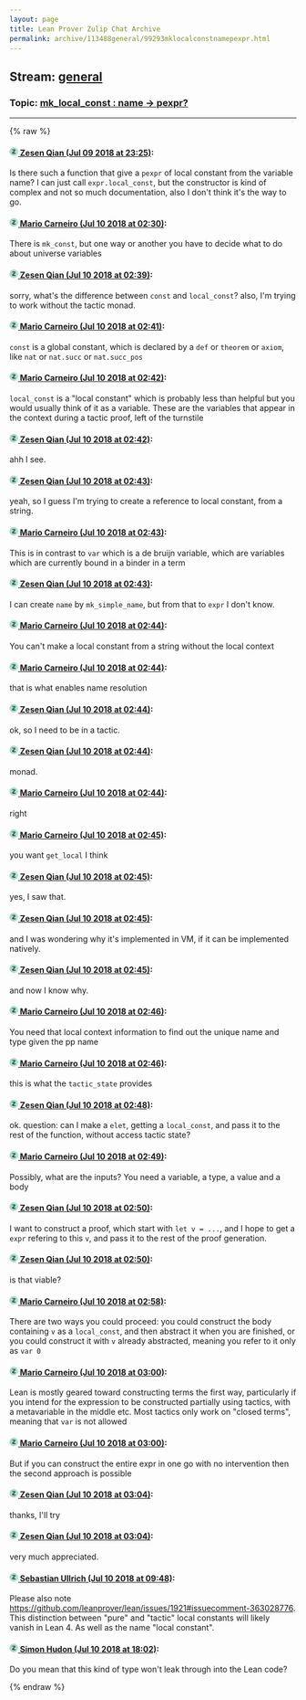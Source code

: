 ```yaml
---
layout: page
title: Lean Prover Zulip Chat Archive 
permalink: archive/113488general/99293mklocalconstnamepexpr.html
---
```


## Stream: [general](index.html)
### Topic: [mk_local_const : name -> pexpr?](99293mklocalconstnamepexpr.html)

---


{% raw %}
#### [![Click to go to Zulip](../../assets/img/zulip2.png) Zesen Qian (Jul 09 2018 at 23:25)](https://leanprover.zulipchat.com/#narrow/stream/113488-general/topic/mk_local_const%20%3A%20name%20-%3E%20pexpr%3F/near/129374884):
Is there such a function that give a `pexpr` of local constant from the variable name? I can just call `expr.local_const`, but the constructor is kind of complex and not so much documentation, also I don't think it's the way to go.

#### [![Click to go to Zulip](../../assets/img/zulip2.png) Mario Carneiro (Jul 10 2018 at 02:30)](https://leanprover.zulipchat.com/#narrow/stream/113488-general/topic/mk_local_const%20%3A%20name%20-%3E%20pexpr%3F/near/129382529):
There is `mk_const`, but one way or another you have to decide what to do about universe variables

#### [![Click to go to Zulip](../../assets/img/zulip2.png) Zesen Qian (Jul 10 2018 at 02:39)](https://leanprover.zulipchat.com/#narrow/stream/113488-general/topic/mk_local_const%20%3A%20name%20-%3E%20pexpr%3F/near/129382778):
sorry, what's the difference between `const` and `local_const`? also, I'm trying to work without the tactic monad.

#### [![Click to go to Zulip](../../assets/img/zulip2.png) Mario Carneiro (Jul 10 2018 at 02:41)](https://leanprover.zulipchat.com/#narrow/stream/113488-general/topic/mk_local_const%20%3A%20name%20-%3E%20pexpr%3F/near/129382857):
`const` is a global constant, which is declared by a `def` or `theorem` or `axiom`, like `nat` or `nat.succ` or `nat.succ_pos`

#### [![Click to go to Zulip](../../assets/img/zulip2.png) Mario Carneiro (Jul 10 2018 at 02:42)](https://leanprover.zulipchat.com/#narrow/stream/113488-general/topic/mk_local_const%20%3A%20name%20-%3E%20pexpr%3F/near/129382906):
`local_const` is a "local constant" which is probably less than helpful but you would usually think of it as a variable. These are the variables that appear in the context during a tactic proof, left of the turnstile

#### [![Click to go to Zulip](../../assets/img/zulip2.png) Zesen Qian (Jul 10 2018 at 02:42)](https://leanprover.zulipchat.com/#narrow/stream/113488-general/topic/mk_local_const%20%3A%20name%20-%3E%20pexpr%3F/near/129382910):
ahh I see.

#### [![Click to go to Zulip](../../assets/img/zulip2.png) Zesen Qian (Jul 10 2018 at 02:43)](https://leanprover.zulipchat.com/#narrow/stream/113488-general/topic/mk_local_const%20%3A%20name%20-%3E%20pexpr%3F/near/129382918):
yeah, so I guess I'm trying to create a reference to local constant, from a string.

#### [![Click to go to Zulip](../../assets/img/zulip2.png) Mario Carneiro (Jul 10 2018 at 02:43)](https://leanprover.zulipchat.com/#narrow/stream/113488-general/topic/mk_local_const%20%3A%20name%20-%3E%20pexpr%3F/near/129382921):
This is in contrast to `var` which is a de bruijn variable, which are variables which are currently bound in a binder in a term

#### [![Click to go to Zulip](../../assets/img/zulip2.png) Zesen Qian (Jul 10 2018 at 02:43)](https://leanprover.zulipchat.com/#narrow/stream/113488-general/topic/mk_local_const%20%3A%20name%20-%3E%20pexpr%3F/near/129382928):
I can create `name` by `mk_simple_name`, but from that to `expr` I don't know.

#### [![Click to go to Zulip](../../assets/img/zulip2.png) Mario Carneiro (Jul 10 2018 at 02:44)](https://leanprover.zulipchat.com/#narrow/stream/113488-general/topic/mk_local_const%20%3A%20name%20-%3E%20pexpr%3F/near/129382933):
You can't make a local constant from a string without the local context

#### [![Click to go to Zulip](../../assets/img/zulip2.png) Mario Carneiro (Jul 10 2018 at 02:44)](https://leanprover.zulipchat.com/#narrow/stream/113488-general/topic/mk_local_const%20%3A%20name%20-%3E%20pexpr%3F/near/129382974):
that is what enables name resolution

#### [![Click to go to Zulip](../../assets/img/zulip2.png) Zesen Qian (Jul 10 2018 at 02:44)](https://leanprover.zulipchat.com/#narrow/stream/113488-general/topic/mk_local_const%20%3A%20name%20-%3E%20pexpr%3F/near/129382982):
ok, so I need to be in a tactic.

#### [![Click to go to Zulip](../../assets/img/zulip2.png) Zesen Qian (Jul 10 2018 at 02:44)](https://leanprover.zulipchat.com/#narrow/stream/113488-general/topic/mk_local_const%20%3A%20name%20-%3E%20pexpr%3F/near/129382985):
monad.

#### [![Click to go to Zulip](../../assets/img/zulip2.png) Mario Carneiro (Jul 10 2018 at 02:44)](https://leanprover.zulipchat.com/#narrow/stream/113488-general/topic/mk_local_const%20%3A%20name%20-%3E%20pexpr%3F/near/129382987):
right

#### [![Click to go to Zulip](../../assets/img/zulip2.png) Mario Carneiro (Jul 10 2018 at 02:45)](https://leanprover.zulipchat.com/#narrow/stream/113488-general/topic/mk_local_const%20%3A%20name%20-%3E%20pexpr%3F/near/129382988):
you want `get_local` I think

#### [![Click to go to Zulip](../../assets/img/zulip2.png) Zesen Qian (Jul 10 2018 at 02:45)](https://leanprover.zulipchat.com/#narrow/stream/113488-general/topic/mk_local_const%20%3A%20name%20-%3E%20pexpr%3F/near/129382994):
yes, I saw that.

#### [![Click to go to Zulip](../../assets/img/zulip2.png) Zesen Qian (Jul 10 2018 at 02:45)](https://leanprover.zulipchat.com/#narrow/stream/113488-general/topic/mk_local_const%20%3A%20name%20-%3E%20pexpr%3F/near/129383000):
and I was wondering why it's implemented in VM, if it can be implemented natively.

#### [![Click to go to Zulip](../../assets/img/zulip2.png) Zesen Qian (Jul 10 2018 at 02:45)](https://leanprover.zulipchat.com/#narrow/stream/113488-general/topic/mk_local_const%20%3A%20name%20-%3E%20pexpr%3F/near/129383002):
and now I know why.

#### [![Click to go to Zulip](../../assets/img/zulip2.png) Mario Carneiro (Jul 10 2018 at 02:46)](https://leanprover.zulipchat.com/#narrow/stream/113488-general/topic/mk_local_const%20%3A%20name%20-%3E%20pexpr%3F/near/129383045):
You need that local context information to find out the unique name and type given the pp name

#### [![Click to go to Zulip](../../assets/img/zulip2.png) Mario Carneiro (Jul 10 2018 at 02:46)](https://leanprover.zulipchat.com/#narrow/stream/113488-general/topic/mk_local_const%20%3A%20name%20-%3E%20pexpr%3F/near/129383047):
this is what the `tactic_state` provides

#### [![Click to go to Zulip](../../assets/img/zulip2.png) Zesen Qian (Jul 10 2018 at 02:48)](https://leanprover.zulipchat.com/#narrow/stream/113488-general/topic/mk_local_const%20%3A%20name%20-%3E%20pexpr%3F/near/129383108):
ok. question: can I make a `elet`, getting a `local_const`, and pass it to the rest of the function, without access tactic state?

#### [![Click to go to Zulip](../../assets/img/zulip2.png) Mario Carneiro (Jul 10 2018 at 02:49)](https://leanprover.zulipchat.com/#narrow/stream/113488-general/topic/mk_local_const%20%3A%20name%20-%3E%20pexpr%3F/near/129383124):
Possibly, what are the inputs? You need a variable, a type, a value and a body

#### [![Click to go to Zulip](../../assets/img/zulip2.png) Zesen Qian (Jul 10 2018 at 02:50)](https://leanprover.zulipchat.com/#narrow/stream/113488-general/topic/mk_local_const%20%3A%20name%20-%3E%20pexpr%3F/near/129383186):
I want to construct a proof, which start with `let v = ...`, and I hope to get a `expr` refering to this `v`, and pass it to the rest of the proof generation.

#### [![Click to go to Zulip](../../assets/img/zulip2.png) Zesen Qian (Jul 10 2018 at 02:50)](https://leanprover.zulipchat.com/#narrow/stream/113488-general/topic/mk_local_const%20%3A%20name%20-%3E%20pexpr%3F/near/129383188):
is that viable?

#### [![Click to go to Zulip](../../assets/img/zulip2.png) Mario Carneiro (Jul 10 2018 at 02:58)](https://leanprover.zulipchat.com/#narrow/stream/113488-general/topic/mk_local_const%20%3A%20name%20-%3E%20pexpr%3F/near/129383422):
There are two ways you could proceed: you could construct the body containing `v` as a `local_const`, and then abstract it when you are finished, or you could construct it with `v` already abstracted, meaning you refer to it only as `var 0`

#### [![Click to go to Zulip](../../assets/img/zulip2.png) Mario Carneiro (Jul 10 2018 at 03:00)](https://leanprover.zulipchat.com/#narrow/stream/113488-general/topic/mk_local_const%20%3A%20name%20-%3E%20pexpr%3F/near/129383496):
Lean is mostly geared toward constructing terms the first way, particularly if you intend for the expression to be constructed partially using tactics, with a metavariable in the middle etc. Most tactics only work on "closed terms", meaning that `var` is not allowed

#### [![Click to go to Zulip](../../assets/img/zulip2.png) Mario Carneiro (Jul 10 2018 at 03:00)](https://leanprover.zulipchat.com/#narrow/stream/113488-general/topic/mk_local_const%20%3A%20name%20-%3E%20pexpr%3F/near/129383500):
But if you can construct the entire expr in one go with no intervention then the second approach is possible

#### [![Click to go to Zulip](../../assets/img/zulip2.png) Zesen Qian (Jul 10 2018 at 03:04)](https://leanprover.zulipchat.com/#narrow/stream/113488-general/topic/mk_local_const%20%3A%20name%20-%3E%20pexpr%3F/near/129383627):
thanks, I'll try

#### [![Click to go to Zulip](../../assets/img/zulip2.png) Zesen Qian (Jul 10 2018 at 03:04)](https://leanprover.zulipchat.com/#narrow/stream/113488-general/topic/mk_local_const%20%3A%20name%20-%3E%20pexpr%3F/near/129383632):
very much appreciated.

#### [![Click to go to Zulip](../../assets/img/zulip2.png) Sebastian Ullrich (Jul 10 2018 at 09:48)](https://leanprover.zulipchat.com/#narrow/stream/113488-general/topic/mk_local_const%20%3A%20name%20-%3E%20pexpr%3F/near/129397269):
Please also note https://github.com/leanprover/lean/issues/1921#issuecomment-363028776. This distinction between "pure" and "tactic" local constants will likely vanish in Lean 4. As well as the name "local constant".

#### [![Click to go to Zulip](../../assets/img/zulip2.png) Simon Hudon (Jul 10 2018 at 18:02)](https://leanprover.zulipchat.com/#narrow/stream/113488-general/topic/mk_local_const%20%3A%20name%20-%3E%20pexpr%3F/near/129419037):
Do you mean that this kind of type won't leak through into the Lean code?


{% endraw %}

